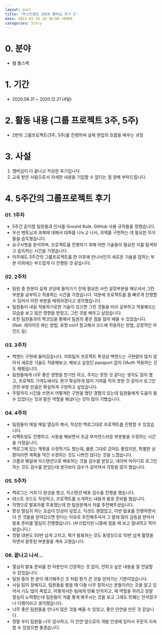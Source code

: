 ```yaml
---
layout: post
title: "부스트캠프 2020 멤버십 후기 3"
date: 2021-01-28 18:30:00 +0900
categories: Story
---
```


# 0. 분야

- 웹 풀스택

# 1. 기간

- 2020.08.31 ~ 2020.12.21 (4달)

# 2. 활동 내용 (그룹 프로젝트 3주, 5주)

- 2번의 그룹프로젝트(3주, 5주)를 진행하며 실제 현업의 흐름을 배우는 과정

# 3. 사설

1. 멤버십이 다 끝나고 작성한 후기입니다.
2. 교육 받은 사람으로서 자세한 내용을 기입할 수 없다는 점 양해 부탁드립니다.

# 4. 5주간의 그룹프로젝트 후기

### 01. 1주차

- 5주간 같이할 팀원들과 인사를 Ground Rule, GitHub 사용 규칙들을 정했습니다.
- 우선 멘토님과 과제에 대해서 대화를 나누고 나서, 과제를 구현하는 데 필요한 지식들을 습득했습니다.
- 요구사항을 분석하며, 프로젝트를 진행하기 위해 어떤 기술들이 필요한 지를 탐색하고 습득하는 시간을 가졌습니다.
- 아무래도 3주간의 그룹프로젝트를 한 이후에 만나서인지 새로운 기술을 접하는 부분 이외에는 부드럽게 다 진행된 것 같습니다.

### 02. 2주차

- 팀원 중 한분이 실제 코딩에 들어가기 전에 필요한 사전 설정부분을 해오셔서 그런 부분을 공부하고 적용하는 시간을 가졌습니다. 덕분에 프로젝트를 좀 빠르게 진행할 수 있어서 이런 부분을 배워야겠다고 생각했습니다.
- 팀원들이 내일 적용하기로한 기술이 있으면 그런 것들을 미리 공부하고 적용해오는 모습을 보고 많은 영향을 받았고, 그런 것을 배우고 싶었습니다.
- 또한 팀원들과의 짝코딩을 통해서 팀원의 좋은 점을 많이 배울 수 있었습니다. (feat. 레이아웃 짜는 방법, 유명 conf 참고해서 코드에 적용하는 방법, 긍정적인 마인드 등)

### 03. 3주차

- 백엔드 구현에 들어갔습니다. 저희팀의 프로젝트 특성상 백엔드는 구현량이 많지 않아서 새로운 기술도 적용해보고, 해보고 싶었던 passport 없이 OAuth 적용하는 것도 해봤습니다.
- 팀원들에게 너무 좋은 영향을 받기만 하고, 주지는 못한 것 같다는 생각도 많이 했고, 프로젝트 기여도에서도 뭔가 확실하게 많이 기여를 하지 못한 것 같아서 로그인 관련 부분 만큼은 확실하게 구현하고 싶었습니다.
- 주말까지 시간을 쓰면서 어떻게든 구현을 했던 경험이 있는데 팀원들에게 도움이 될 수 있었다는 것과 맡은 역할을 해냈다는 것이 많이 기뻤습니다.

### 04. 4주차

- 팀원들이 매일 매일 열심히 해서, 작성한 백로그대로 프로젝트를 진행할 수 있었습니다.
- 리팩토링도 진행하고, 사용을 해보면서 조금 부자연스러운 부분들을 수정하는 시간을 가졌습니다.
- 백로그에 있는 계획을 수정하기도 했는데, 물론 그대로 갔어도 좋았지만, 특별한 상황이라면 계획을 약간 수정하는 것도 나쁘진 않다는 것을 느꼈습니다.
- 크롬과 웨일에 익스텐션으로 배포하는 것을 검수를 받았고, 네이버 아이디로 로그인하는 것도 검수를 받았는데 생각보다 검수가 길어져서 걱정을 많이 했습니다.

### 05. 5주차

- 백로그는 거의 다 완성을 했고, 익스텐션 배포 검수를 진행을 했습니다.
- 테스트 코드도 작성하고, 프로젝트를 소개하는 내용과 발표 준비를 했습니다.
- 익명으로 발표자를 투표했는데 한 팀원분께서 저를 추천해주셨습니다.
- 항상 열심히 하는 모습이 인상이 깊었고, 딕션도 괜찮았고, 이번 밮표를 진행하면서 더 큰 것들을 얻어갔으면 한다는 이유로 추천해주셔서 그 말에 많이 감동을 받아서 발표 준비를 열심히 진행했습니다. (부끄럽지만 나중에 힘들 때 보고 힘내려고 적어 놨습니다.)
- 정말 대본도 50번 넘게 고치고, 제가 발표하는 것도 동영상으로 10번 넘게 촬영을 하면서 잘못된 부분들을 계속 고쳤습니다.

### 06. 끝나고 나서...

- 열심히 발표 준비를 한 덕분인지 긴장하는 것 없이, 전하고 싶은 내용을 잘 전달할 수 있었습니다.
- 팀원 중의 한 분이 얘기해주신 것 처럼 뭔가 큰 것을 얻어가는 기분이었습니다.
- 사실 팀이 정해지고, 팀원들을 봤을 때 다들 너무 잘하시는 분들이라는 것을 알고 있어서 기도 많이 죽었고, 어떻게서든 팀에게 민폐 안끼치고, 제 역할을 하려고 정말 열심히 노력했는데 팀원들이 저를 좋게 봐주시는 것을 보고 그래도 민폐는 안끼쳤구나 다행이라고 생각했습니다.
- 너무 좋은 팀원들을 만나서 많은 것을 배울 수 있었고, 좋은 인연을 만든 것 같습니다.
- 정말 우리 팀원들 너무 감사하고, 이 인연 앞으로의 개발 인생에 있어서 꾸준히 지속할 수 있었으면 좋겠습니다.
